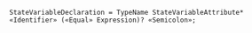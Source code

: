 <!-- This file is generated automatically by infrastructure scripts. Please don't edit by hand. -->

```{ .ebnf .slang-ebnf #StateVariableDeclaration }
StateVariableDeclaration = TypeName StateVariableAttribute* «Identifier» («Equal» Expression)? «Semicolon»;
```
